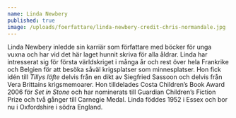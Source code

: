 ```yaml
---
name: Linda Newbery
published: true
image: /uploads/foerfattare/linda-newbery-credit-chris-normandale.jpg
---
```

Linda Newbery inledde sin karriär som författare med böcker för unga vuxna och har vid det här laget hunnit skriva för alla åldrar. Linda har intresserat sig för första världskriget i många år och rest över hela Frankrike och Belgien för att besöka såväl krigsplatser som minnesplatser. Hon fick idén till _Tillys löfte_ delvis från en dikt av Siegfried Sassoon och delvis från Vera Brittains krigsmemoarer. Hon tilldelades Costa Children’s Book Award 2006 för _Set in Stone_ och har nominerats till Guardian Children’s Fiction Prize och två gånger till Carnegie Medal. Linda föddes 1952 i Essex och bor nu i Oxfordshire i södra England.
